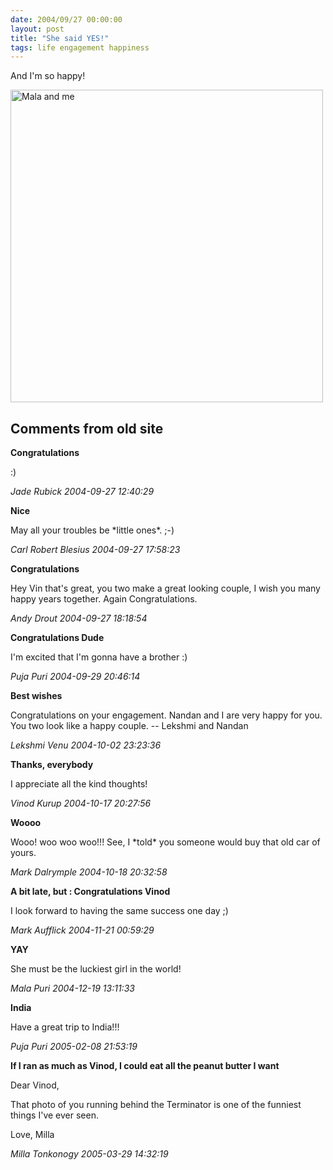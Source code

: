 ```yaml
---
date: 2004/09/27 00:00:00
layout: post
title: "She said YES!"
tags: life engagement happiness
---
```


And I'm so happy!

<img src="http://kurup.org/photo/images/16163/IMG_2419.jpg" width="500" alt="Mala and me" />

<div id="comment-box">
<h2>Comments from old site</h2>

<div class="one-comment">
<p><b>Congratulations</b></p>
<p>
:)
</p>
<address class="signature">
<span class="author">Jade Rubick</span>
<span class="date">2004-09-27 12:40:29</span>
</address>
</div>

<div class="one-comment">
<p><b>Nice</b></p>
<p>
May all your troubles be *little ones*. ;-)
</p>
<address class="signature">
<span class="author">Carl Robert Blesius</span>
<span class="date">2004-09-27 17:58:23</span>
</address>
</div>

<div class="one-comment">
<p><b>Congratulations</b></p>
<p>
Hey Vin that's great, you two make a great looking couple, I wish you
many happy years together. Again Congratulations.
</p>
<address class="signature">
<span class="author">Andy Drout</span>
<span class="date">2004-09-27 18:18:54</span>
</address>
</div>

<div class="one-comment">
<p><b>Congratulations Dude</b></p>
<p>
I'm excited that I'm gonna have a brother :)
</p>
<address class="signature">
<span class="author">Puja Puri</span>
<span class="date">2004-09-29 20:46:14</span>
</address>
</div>

<div class="one-comment">
<p><b>Best wishes</b></p>
<p>
Congratulations on your engagement.  Nandan and I are very happy for
you.  You two look like a happy couple. -- Lekshmi and Nandan
</p>
<address class="signature">
<span class="author">Lekshmi Venu</span>
<span class="date">2004-10-02 23:23:36</span>
</address>
</div>

<div class="my-comment">
<p><b>Thanks, everybody</b></p>
<p>
I appreciate all the kind thoughts!
</p>
<address class="signature">
<span class="author">Vinod Kurup</span>
<span class="date">2004-10-17 20:27:56</span>
</address>
</div>

<div class="one-comment">
<p><b>Woooo</b></p>
<p>
Wooo!  woo woo woo!!!  See, I *told* you someone would buy that old
car of yours.
</p>
<address class="signature">
<span class="author">Mark Dalrymple</span>
<span class="date">2004-10-18 20:32:58</span>
</address>
</div>

<div class="one-comment">
<p><b>A bit late, but : Congratulations Vinod</b></p>
<p>
I look forward to having the same success one day ;)
</p>
<address class="signature">
<span class="author">Mark Aufflick</span>
<span class="date">2004-11-21 00:59:29</span>
</address>
</div>

<div class="one-comment">
<p><b>YAY</b></p>
<p>
She must be the luckiest girl in the world!
</p>
<address class="signature">
<span class="author">Mala Puri</span>
<span class="date">2004-12-19 13:11:33</span>
</address>
</div>

<div class="one-comment">
<p><b>India</b></p>
<p>
Have a great trip to India!!!
</p>
<address class="signature">
<span class="author">Puja Puri</span>
<span class="date">2005-02-08 21:53:19</span>
</address>
</div>

<div class="one-comment">
<p><b>If I ran as much as Vinod, I could eat all the peanut butter I want</b></p>
<p>
Dear Vinod,
</p>
<p>
That photo of you running behind the Terminator is one of the funniest
things I've ever seen.
</p>
<p>
Love, Milla
</p>
<address class="signature">
<span class="author">Milla Tonkonogy</span>
<span class="date">2005-03-29 14:32:19</span>
</address>
</div>

</div>
